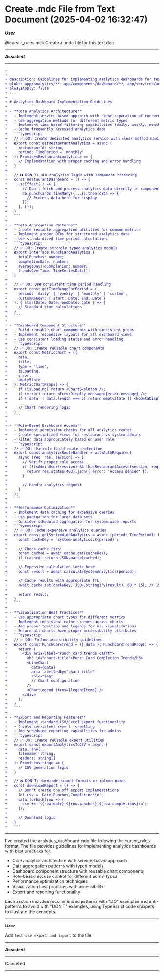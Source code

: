 <!-- Generated by SpecStory -->

# Create .mdc File from Text Document (2025-04-02 16:32:47)

_**User**_

@cursor_rules.mdc  Create a .mdc file for this text doc

---

_**Assistant**_



---

```diff
- 
+ ---
+ description: Guidelines for implementing analytics dashboards for restaurant and system admins
+ globs: app/analytics/**, app/components/dashboard/**, app/services/analytics/**
+ alwaysApply: false
+ ---
+ 
+ # Analytics Dashboard Implementation Guidelines
+ 
+ - **Core Analytics Architecture**
+   - Implement service-based approach with clear separation of concerns
+   - Use aggregation methods for different metric types
+   - Implement time-based filtering capabilities (daily, weekly, monthly)
+   - Cache frequently accessed analytics data
+   ```typescript
+   // ✅ DO: Create dedicated analytics service with clear method naming
+   export const getRestaurantAnalytics = async (
+     restaurantId: string,
+     period: TimePeriod = 'monthly'
+   ): Promise<RestaurantAnalytics> => {
+     // Implementation with proper caching and error handling
+   }
+   
+   // ❌ DON'T: Mix analytics logic with component rendering
+   const RestaurantDashboard = () => {
+     useEffect(() => {
+       // Don't fetch and process analytics data directly in components
+       db.punchCards.findMany({...}).then(data => {
+         // Process data here for display
+       });
+     }, []);
+   }
+   ```
+ 
+ - **Data Aggregation Patterns**
+   - Create reusable aggregation utilities for common metrics
+   - Implement proper DTOs for structured analytics data
+   - Use standardized time period calculations
+   ```typescript
+   // ✅ DO: Create strongly typed analytics models
+   export interface PunchCardAnalytics {
+     totalPunches: number;
+     completionRate: number;
+     averageDaysToCompletion: number;
+     trendsOverTime: TimeSeriesData[];
+   }
+   
+   // ✅ DO: Use consistent time period handling
+   export const getTimeRangeForPeriod = (
+     period: 'daily' | 'weekly' | 'monthly' | 'custom',
+     customRange?: { start: Date; end: Date }
+   ): { startDate: Date; endDate: Date } => {
+     // Standard time calculations
+   }
+   ```
+ 
+ - **Dashboard Component Structure**
+   - Build reusable chart components with consistent props
+   - Implement responsive layouts for all dashboard views
+   - Use consistent loading states and error handling
+   ```typescript
+   // ✅ DO: Create reusable chart components
+   export const MetricChart = ({
+     data,
+     title,
+     type = 'line',
+     isLoading,
+     error,
+     emptyState,
+   }: MetricChartProps) => {
+     if (isLoading) return <ChartSkeleton />;
+     if (error) return <ErrorDisplay message={error.message} />;
+     if (!data || data.length === 0) return emptyState || <NoDataDisplay />;
+     
+     // Chart rendering logic
+   }
+   ```
+ 
+ - **Role-Based Dashboard Access**
+   - Implement permission checks for all analytics routes
+   - Create specialized views for restaurant vs system admins
+   - Filter data appropriately based on user role
+   ```typescript
+   // ✅ DO: Use role-based route protection
+   export const analyticsRouteHandler = withAuthRequired(
+     async (req, res, session) => {
+       // Verify proper role access
+       if (!isAdminUser(session) && !hasRestaurantAccess(session, req.query.restaurantId)) {
+         return res.status(403).json({ error: 'Access denied' });
+       }
+       
+       // Handle analytics request
+     }
+   );
+   ```
+ 
+ - **Performance Optimization**
+   - Implement data caching for expensive queries
+   - Use pagination for large data sets
+   - Consider scheduled aggregation for system-wide reports
+   ```typescript
+   // ✅ DO: Cache expensive analytics queries
+   export const getSystemWideAnalytics = async (period: TimePeriod): Promise<SystemAnalytics> => {
+     const cacheKey = `system-analytics:${period}`;
+     
+     // Check cache first
+     const cached = await cache.get(cacheKey);
+     if (cached) return JSON.parse(cached);
+     
+     // Expensive calculation logic here
+     const result = await calculateSystemAnalytics(period);
+     
+     // Cache results with appropriate TTL
+     await cache.set(cacheKey, JSON.stringify(result), 60 * 15); // 15 min TTL
+     
+     return result;
+   }
+   ```
+ 
+ - **Visualization Best Practices**
+   - Use appropriate chart types for different metrics
+   - Implement consistent color schemes across charts
+   - Add proper tooltips and legends for all visualizations
+   - Ensure all charts have proper accessibility attributes
+   ```typescript
+   // ✅ DO: Follow accessibility guidelines
+   export const PunchCardTrend = ({ data }: PunchCardTrendProps) => {
+     return (
+       <div aria-label="Punch card trends chart">
+         <h3 id="chart-title">Punch Card Completion Trend</h3>
+         <LineChart 
+           data={data} 
+           aria-labelledby="chart-title"
+           role="img"
+           // Chart configuration
+         />
+         <ChartLegend items={legendItems} />
+       </div>
+     );
+   }
+   ```
+ 
+ - **Export and Reporting Features**
+   - Implement standard CSV/Excel export functionality
+   - Create consistent report formatting
+   - Add scheduled reporting capabilities for admins
+   ```typescript
+   // ✅ DO: Create reusable export utilities
+   export const exportAnalyticsToCSV = async (
+     data: any[],
+     filename: string,
+     headers: string[]
+   ): Promise<string> => {
+     // CSV generation logic
+   }
+   
+   // ❌ DON'T: Hardcode export formats or column names
+   const downloadReport = () => {
+     // Don't create one-off export implementations
+     let csv = 'Date,Punches,Completions\n';
+     data.forEach(row => {
+       csv += `${row.date},${row.punches},${row.completions}\n`;
+     });
+     
+     // Download logic
+   }
+   ``` 
```

---

I've created the analytics_dashboard.mdc file following the cursor_rules format. The file provides guidelines for implementing analytics dashboards with best practices for:

- Core analytics architecture with service-based approach
- Data aggregation patterns with typed models
- Dashboard component structure with reusable chart components
- Role-based access control for different admin types
- Performance optimization techniques
- Visualization best practices with accessibility
- Export and reporting functionality

Each section includes recommended patterns with "DO" examples and anti-patterns to avoid with "DON'T" examples, using TypeScript code snippets to illustrate the concepts.

---

_**User**_

Add `test csv export and import` to the file

---

_**Assistant**_



---

Cancelled

---

